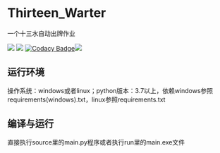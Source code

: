 # Thirteen_Warter
一个十三水自动出牌作业

![](https://img.shields.io/badge/language-python-yellow.svg) ![](https://img.shields.io/apm/l/vim-mode.svg) [![Codacy Badge](https://api.codacy.com/project/badge/Grade/d8958cb5aedf4575b9cc25461f2c7e68)](https://www.codacy.com/manual/pullself/Thirteen_Warter?utm_source=github.com&amp;utm_medium=referral&amp;utm_content=pullself/Thirteen_Warter&amp;utm_campaign=Badge_Grade)![](https://travis-ci.org/pullself/Thirteen_Warter.svg?branch=master)

## 运行环境
操作系统：windows或者linux；python版本：3.7以上，依赖windows参照requirements(windows).txt，linux参照requirements.txt

## 编译与运行
直接执行source里的main.py程序或者执行run里的main.exe文件

